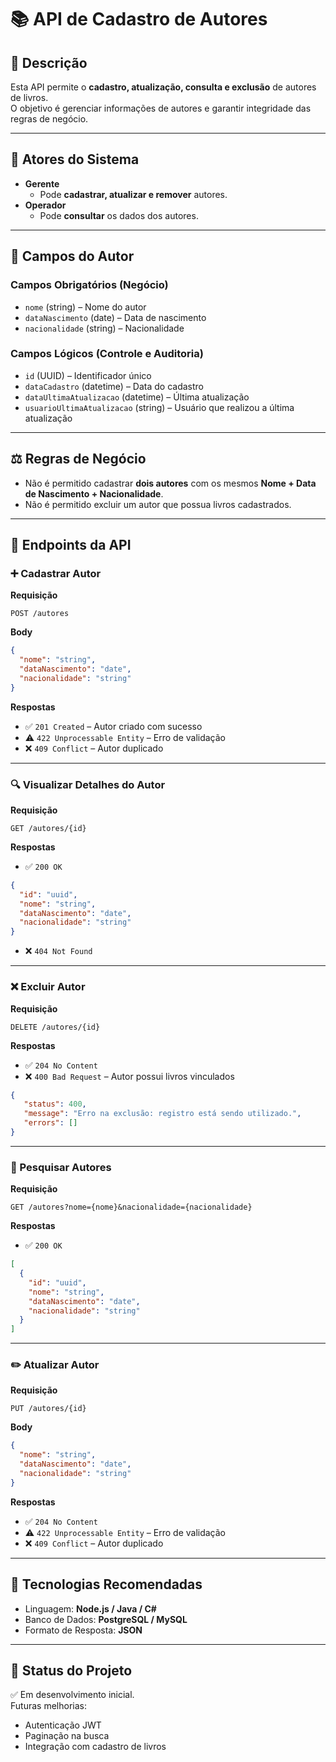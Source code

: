 
# 📚 API de Cadastro de Autores

## 📖 Descrição
Esta API permite o **cadastro, atualização, consulta e exclusão** de autores de livros.  
O objetivo é gerenciar informações de autores e garantir integridade das regras de negócio.

---

## 👥 Atores do Sistema
- **Gerente**
  - Pode **cadastrar, atualizar e remover** autores.
- **Operador**
  - Pode **consultar** os dados dos autores.

---

## 📌 Campos do Autor

### **Campos Obrigatórios (Negócio)**
- `nome` (string) – Nome do autor
- `dataNascimento` (date) – Data de nascimento
- `nacionalidade` (string) – Nacionalidade

### **Campos Lógicos (Controle e Auditoria)**
- `id` (UUID) – Identificador único
- `dataCadastro` (datetime) – Data do cadastro
- `dataUltimaAtualizacao` (datetime) – Última atualização
- `usuarioUltimaAtualizacao` (string) – Usuário que realizou a última atualização

---

## ⚖️ Regras de Negócio
- Não é permitido cadastrar **dois autores** com os mesmos **Nome + Data de Nascimento + Nacionalidade**.  
- Não é permitido excluir um autor que possua livros cadastrados.

---

## 🔗 Endpoints da API

### ➕ Cadastrar Autor
**Requisição**
```
POST /autores
```
**Body**
```json
{
  "nome": "string",
  "dataNascimento": "date",
  "nacionalidade": "string"
}
```

**Respostas**
- ✅ `201 Created` – Autor criado com sucesso  
- ⚠️ `422 Unprocessable Entity` – Erro de validação  
- ❌ `409 Conflict` – Autor duplicado  

---

### 🔍 Visualizar Detalhes do Autor
**Requisição**
```
GET /autores/{id}
```

**Respostas**
- ✅ `200 OK`  
```json
{
  "id": "uuid",
  "nome": "string",
  "dataNascimento": "date",
  "nacionalidade": "string"
}
```
- ❌ `404 Not Found`  

---

### ❌ Excluir Autor
**Requisição**
```
DELETE /autores/{id}
```

**Respostas**
- ✅ `204 No Content`  
- ❌ `400 Bad Request` – Autor possui livros vinculados  

```json
{
   "status": 400,
   "message": "Erro na exclusão: registro está sendo utilizado.",
   "errors": []
}
```

---

### 🔎 Pesquisar Autores
**Requisição**
```
GET /autores?nome={nome}&nacionalidade={nacionalidade}
```

**Respostas**
- ✅ `200 OK`  
```json
[
  {
    "id": "uuid",
    "nome": "string",
    "dataNascimento": "date",
    "nacionalidade": "string"
  }
]
```

---

### ✏️ Atualizar Autor
**Requisição**
```
PUT /autores/{id}
```
**Body**
```json
{
  "nome": "string",
  "dataNascimento": "date",
  "nacionalidade": "string"
}
```

**Respostas**
- ✅ `204 No Content`  
- ⚠️ `422 Unprocessable Entity` – Erro de validação  
- ❌ `409 Conflict` – Autor duplicado  

---

## 🚀 Tecnologias Recomendadas
- Linguagem: **Node.js / Java / C#**  
- Banco de Dados: **PostgreSQL / MySQL**  
- Formato de Resposta: **JSON**  

---

## 📌 Status do Projeto
✅ Em desenvolvimento inicial.  
Futuras melhorias:
- Autenticação JWT  
- Paginação na busca  
- Integração com cadastro de livros  
